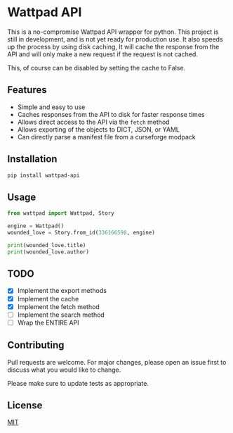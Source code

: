 # Wattpad API

This is a no-compromise Wattpad API wrapper for python.
This project is still in development, and is not yet ready for production use.
It also speeds up the process by using disk caching, It will cache the response from the API and will only make a new request if the request is not cached.

This, of course can be disabled by setting the cache to False.

## Features

- Simple and easy to use
- Caches responses from the API to disk for faster response times
- Allows direct access to the API via the `fetch` method
- Allows exporting of the objects to DICT, JSON, or YAML
- Can directly parse a manifest file from a curseforge modpack

## Installation

```bash
pip install wattpad-api
```

## Usage

```python
from wattpad import Wattpad, Story

engine = Wattpad()
wounded_love = Story.from_id(336166598, engine)

print(wounded_love.title)
print(wounded_love.author)
```

## TODO

- [x] Implement the export methods
- [x] Implement the cache
- [x] Implement the fetch method
- [ ] Implement the search method
- [ ] Wrap the ENTIRE API

## Contributing

Pull requests are welcome. For major changes, please open an issue first to discuss what you would like to change.

Please make sure to update tests as appropriate.

## License

[MIT](https://choosealicense.com/licenses/mit/)
